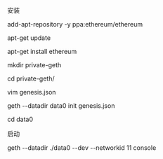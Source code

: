 安装

add-apt-repository -y ppa:ethereum/ethereum

apt-get update

apt-get install ethereum

mkdir private-geth

cd private-geth/

vim genesis.json

geth --datadir data0 init genesis.json 

cd data0

启动

geth --datadir ./data0  --dev --networkid 11 console
